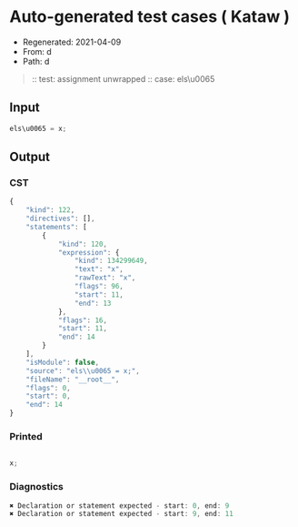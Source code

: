 # Auto-generated test cases ( Kataw )
- Regenerated: 2021-04-09
- From: d
- Path: d
> :: test: assignment unwrapped
> :: case: els\u0065
## Input

`````js
els\u0065 = x;
`````

## Output

### CST

```javascript
{
    "kind": 122,
    "directives": [],
    "statements": [
        {
            "kind": 120,
            "expression": {
                "kind": 134299649,
                "text": "x",
                "rawText": "x",
                "flags": 96,
                "start": 11,
                "end": 13
            },
            "flags": 16,
            "start": 11,
            "end": 14
        }
    ],
    "isModule": false,
    "source": "els\\u0065 = x;",
    "fileName": "__root__",
    "flags": 0,
    "start": 0,
    "end": 14
}
```

### Printed

```javascript

x;
```

### Diagnostics

```javascript
✖ Declaration or statement expected - start: 0, end: 9
✖ Declaration or statement expected - start: 9, end: 11

```

